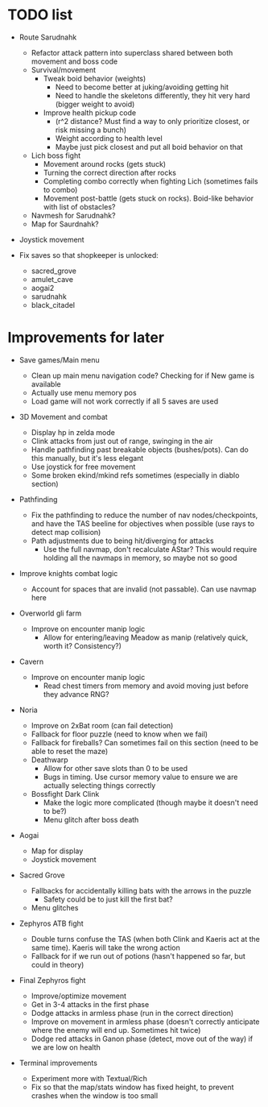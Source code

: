 # TODO list

* Route Sarudnahk
  * Refactor attack pattern into superclass shared between both movement and boss code
  * Survival/movement
    * Tweak boid behavior (weights)
      * Need to become better at juking/avoiding getting hit
      * Need to handle the skeletons differently, they hit very hard (bigger weight to avoid)
    * Improve health pickup code
      * (r^2 distance? Must find a way to only prioritize closest, or risk missing a bunch)
      * Weight according to health level
      * Maybe just pick closest and put all boid behavior on that
  * Lich boss fight
    * Movement around rocks (gets stuck)
    * Turning the correct direction after rocks
    * Completing combo correctly when fighting Lich (sometimes fails to combo)
    * Movement post-battle (gets stuck on rocks). Boid-like behavior with list of obstacles?
  * Navmesh for Sarudnahk?
  * Map for Saurdnahk?

* Joystick movement
* Fix saves so that shopkeeper is unlocked:
  * sacred_grove
  * amulet_cave
  * aogai2
  * sarudnahk
  * black_citadel


# Improvements for later

* Save games/Main menu
  * Clean up main menu navigation code? Checking for if New game is available
  * Actually use menu memory pos
  * Load game will not work correctly if all 5 saves are used

* 3D Movement and combat
  * Display hp in zelda mode
  * Clink attacks from just out of range, swinging in the air
  * Handle pathfinding past breakable objects (bushes/pots). Can do this manually, but it's less elegant
  * Use joystick for free movement
  * Some broken ekind/mkind refs sometimes (especially in diablo section)
* Pathfinding
  * Fix the pathfinding to reduce the number of nav nodes/checkpoints, and have the TAS beeline for objectives when possible (use rays to detect map collision)
  * Path adjustments due to being hit/diverging for attacks
    * Use the full navmap, don't recalculate AStar? This would require holding all the navmaps in memory, so maybe not so good

* Improve knights combat logic
  * Account for spaces that are invalid (not passable). Can use navmap here
* Overworld gli farm
  * Improve on encounter manip logic
    * Allow for entering/leaving Meadow as manip (relatively quick, worth it? Consistency?)
* Cavern
  * Improve on encounter manip logic
    * Read chest timers from memory and avoid moving just before they advance RNG?
* Noria
  * Improve on 2xBat room (can fail detection)
  * Fallback for floor puzzle (need to know when we fail)
  * Fallback for fireballs? Can sometimes fail on this section (need to be able to reset the maze)
  * Deathwarp
    * Allow for other save slots than 0 to be used
    * Bugs in timing. Use cursor memory value to ensure we are actually selecting things correctly
  * Bossfight Dark Clink
    * Make the logic more complicated (though maybe it doesn't need to be?)
    * Menu glitch after boss death
* Aogai
  * Map for display
  * Joystick movement
* Sacred Grove
  * Fallbacks for accidentally killing bats with the arrows in the puzzle
    * Safety could be to just kill the first bat?
  * Menu glitches
* Zephyros ATB fight
  * Double turns confuse the TAS (when both Clink and Kaeris act at the same time). Kaeris will take the wrong action
  * Fallback for if we run out of potions (hasn't happened so far, but could in theory)
* Final Zephyros fight
  * Improve/optimize movement
  * Get in 3-4 attacks in the first phase
  * Dodge attacks in armless phase (run in the correct direction)
  * Improve on movement in armless phase (doesn't correctly anticipate where the enemy will end up. Sometimes hit twice)
  * Dodge red attacks in Ganon phase (detect, move out of the way) if we are low on health


* Terminal improvements
  * Experiment more with Textual/Rich
  * Fix so that the map/stats window has fixed height, to prevent crashes when the window is too small
